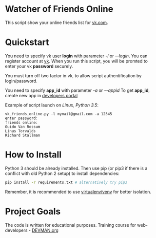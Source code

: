 # Watcher of Friends Online

This script show your online friends list for [vk.com](https://vk.com).

# Quickstart

You need to specify vk user **login** with parameter *-l* or *--login*. You can register account at [vk](https://vk.com).
When you run this script, you will be promted to enter your vk **password** securely.

You must turn off two factor in vk, to allow script authentification by login/password.

You need to specify **app_id** with parameter *-a* or *--appid*
To get **app_id**, create new app in [developers portal](https://vk.com/dev) 

Example of script launch on *Linux*, *Python 3.5*:

```
vk_friends_online.py -l mymail@gmail.com -a 12345
enter password:
friends online:
Guido Van Rossum
Linus Torvalds
Richard Stallman

```

# How to Install

Python 3 should be already installed. Then use pip (or pip3 if there is a conflict with old Python 2 setup) to install dependencies:

```bash
pip install -r requirements.txt # alternatively try pip3
```

Remember, it is recommended to use [virtualenv/venv](https://devman.org/encyclopedia/pip/pip_virtualenv/) for better isolation.

# Project Goals

The code is written for educational purposes. Training course for web-developers - [DEVMAN.org](https://devman.org)
